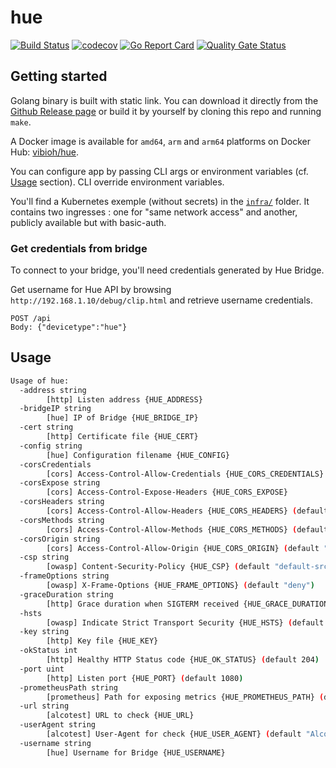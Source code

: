 # hue

[![Build Status](https://travis-ci.com/ViBiOh/hue.svg?branch=master)](https://travis-ci.com/ViBiOh/hue)
[![codecov](https://codecov.io/gh/ViBiOh/hue/branch/master/graph/badge.svg)](https://codecov.io/gh/ViBiOh/hue)
[![Go Report Card](https://goreportcard.com/badge/github.com/ViBiOh/hue)](https://goreportcard.com/report/github.com/ViBiOh/hue)
[![Quality Gate Status](https://sonarcloud.io/api/project_badges/measure?project=ViBiOh_hue&metric=alert_status)](https://sonarcloud.io/dashboard?id=ViBiOh_hue)

## Getting started

Golang binary is built with static link. You can download it directly from the [Github Release page](https://github.com/ViBiOh/hue/releases) or build it by yourself by cloning this repo and running `make`.

A Docker image is available for `amd64`, `arm` and `arm64` platforms on Docker Hub: [vibioh/hue](https://hub.docker.com/r/vibioh/hue/tags).

You can configure app by passing CLI args or environment variables (cf. [Usage](#usage) section). CLI override environment variables.

You'll find a Kubernetes exemple (without secrets) in the [`infra/`](infra/) folder. It contains two ingresses : one for "same network access" and another, publicly available but with basic-auth.

### Get credentials from bridge

To connect to your bridge, you'll need credentials generated by Hue Bridge.

Get username for Hue API by browsing `http://192.168.1.10/debug/clip.html` and retrieve username credentials.

```
POST /api
Body: {"devicetype":"hue"}
```

## Usage

```bash
Usage of hue:
  -address string
        [http] Listen address {HUE_ADDRESS}
  -bridgeIP string
        [hue] IP of Bridge {HUE_BRIDGE_IP}
  -cert string
        [http] Certificate file {HUE_CERT}
  -config string
        [hue] Configuration filename {HUE_CONFIG}
  -corsCredentials
        [cors] Access-Control-Allow-Credentials {HUE_CORS_CREDENTIALS}
  -corsExpose string
        [cors] Access-Control-Expose-Headers {HUE_CORS_EXPOSE}
  -corsHeaders string
        [cors] Access-Control-Allow-Headers {HUE_CORS_HEADERS} (default "Content-Type")
  -corsMethods string
        [cors] Access-Control-Allow-Methods {HUE_CORS_METHODS} (default "GET")
  -corsOrigin string
        [cors] Access-Control-Allow-Origin {HUE_CORS_ORIGIN} (default "*")
  -csp string
        [owasp] Content-Security-Policy {HUE_CSP} (default "default-src 'self'; base-uri 'self'")
  -frameOptions string
        [owasp] X-Frame-Options {HUE_FRAME_OPTIONS} (default "deny")
  -graceDuration string
        [http] Grace duration when SIGTERM received {HUE_GRACE_DURATION} (default "15s")
  -hsts
        [owasp] Indicate Strict Transport Security {HUE_HSTS} (default true)
  -key string
        [http] Key file {HUE_KEY}
  -okStatus int
        [http] Healthy HTTP Status code {HUE_OK_STATUS} (default 204)
  -port uint
        [http] Listen port {HUE_PORT} (default 1080)
  -prometheusPath string
        [prometheus] Path for exposing metrics {HUE_PROMETHEUS_PATH} (default "/metrics")
  -url string
        [alcotest] URL to check {HUE_URL}
  -userAgent string
        [alcotest] User-Agent for check {HUE_USER_AGENT} (default "Alcotest")
  -username string
        [hue] Username for Bridge {HUE_USERNAME}
```
